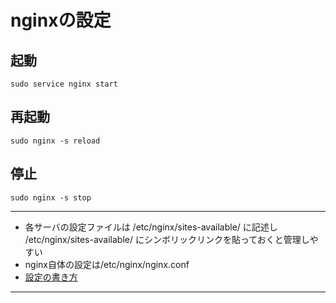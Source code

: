# nginxの設定

## 起動
```
sudo service nginx start
```

## 再起動
```
sudo nginx -s reload
```

## 停止
```
sudo nginx -s stop
```

---
 - 各サーバの設定ファイルは /etc/nginx/sites-available/ に記述し /etc/nginx/sites-available/ にシンボリックリンクを貼っておくと管理しやすい
 - nginx自体の設定は/etc/nginx/nginx.conf
 - [設定の書き方](http://www2.matsue-ct.ac.jp/home/kanayama/text/nginx/node1.html)
---
